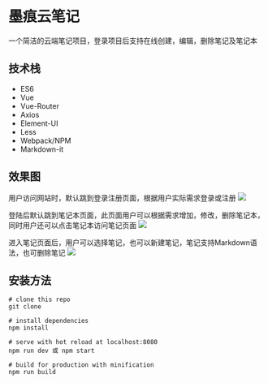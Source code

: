 # 墨痕云笔记

一个简洁的云端笔记项目，登录项目后支持在线创建，编辑，删除笔记及笔记本

## 技术栈
- ES6
- Vue
- Vue-Router
- Axios
- Element-UI
- Less
- Webpack/NPM
- Markdown-it


## 效果图
用户访问网站时，默认跳到登录注册页面，根据用户实际需求登录或注册
![](https://upload-images.jianshu.io/upload_images/3429455-6a407ad4984aff33.png?imageMogr2/auto-orient/strip%7CimageView2/2/w/1240)

登陆后默认跳到笔记本页面，此页面用户可以根据需求增加，修改，删除笔记本，同时用户还可以点击笔记本访问笔记页面
![](https://upload-images.jianshu.io/upload_images/3429455-33e6d24a18216348.png?imageMogr2/auto-orient/strip%7CimageView2/2/w/1240)

进入笔记页面后，用户可以选择笔记，也可以新建笔记，笔记支持Markdown语法，也可删除笔记
![](https://upload-images.jianshu.io/upload_images/3429455-2b4fd5b89eb74339.png?imageMogr2/auto-orient/strip%7CimageView2/2/w/1240)

## 安装方法

``` 
# clone this repo
git clone

# install dependencies
npm install

# serve with hot reload at localhost:8080
npm run dev 或 npm start

# build for production with minification
npm run build
```
